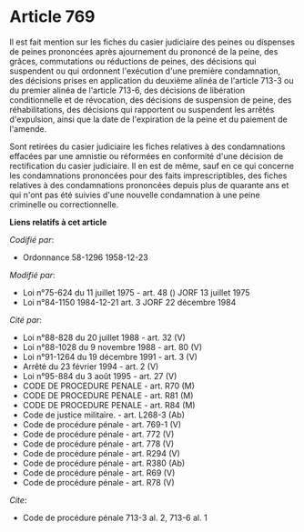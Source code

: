 # Article 769

Il est fait mention sur les fiches du casier judiciaire des peines ou dispenses de peines prononcées après ajournement du
prononcé de la peine, des grâces, commutations ou réductions de peines, des décisions qui suspendent ou qui ordonnent
l'exécution d'une première condamnation, des décisions prises en application du deuxième alinéa de l'article 713-3 ou du
premier alinéa de l'article 713-6, des décisions de libération conditionnelle et de révocation, des décisions de suspension
de peine, des réhabilitations, des décisions qui rapportent ou suspendent les arrêtés d'expulsion, ainsi que la date de
l'expiration de la peine et du paiement de l'amende.

Sont retirées du casier judiciaire les fiches relatives à des condamnations effacées par une amnistie ou réformées en
conformité d'une décision de rectification du casier judiciaire. Il en est de même, sauf en ce qui concerne les condamnations
prononcées pour des faits imprescriptibles, des fiches relatives à des condamnations prononcées depuis plus de quarante ans
et qui n'ont pas été suivies d'une nouvelle condamnation à une peine criminelle ou correctionnelle.

**Liens relatifs à cet article**

_Codifié par_:

  - Ordonnance 58-1296 1958-12-23

_Modifié par_:

  - Loi n°75-624 du 11 juillet 1975 - art. 48 () JORF 13 juillet 1975
  - Loi n°84-1150 1984-12-21 art. 3 JORF 22 décembre 1984

_Cité par_:

  - Loi n°88-828 du 20 juillet 1988 - art. 32 (V)
  - Loi n°88-1028 du 9 novembre 1988 - art. 80 (V)
  - Loi n°91-1264 du 19 décembre 1991 - art. 3 (V)
  - Arrêté du 23 février 1994 - art. 2 (V)
  - Loi n°95-884 du 3 août 1995 - art. 27 (V)
  - CODE DE PROCEDURE PENALE - art. R70 (M)
  - CODE DE PROCEDURE PENALE - art. R81 (M)
  - CODE DE PROCEDURE PENALE - art. R84 (M)
  - Code de justice militaire. - art. L268-3 (Ab)
  - Code de procédure pénale - art. 769-1 (V)
  - Code de procédure pénale - art. 772 (V)
  - Code de procédure pénale - art. 778 (V)
  - Code de procédure pénale - art. R294 (V)
  - Code de procédure pénale - art. R380 (Ab)
  - Code de procédure pénale - art. R69 (V)
  - Code de procédure pénale - art. R78 (V)

_Cite_:

  - Code de procédure pénale 713-3 al. 2, 713-6 al. 1
